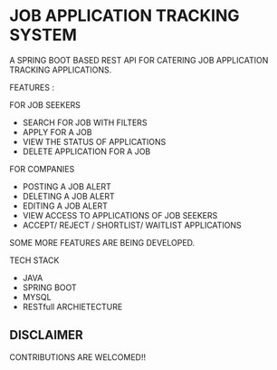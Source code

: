 
# JOB APPLICATION TRACKING SYSTEM

A SPRING BOOT BASED REST API FOR CATERING JOB APPLICATION TRACKING APPLICATIONS.

FEATURES :

FOR JOB SEEKERS
- SEARCH FOR JOB WITH FILTERS
- APPLY FOR A JOB
- VIEW THE STATUS OF APPLICATIONS
- DELETE APPLICATION FOR A JOB

FOR COMPANIES


- POSTING A JOB ALERT
- DELETING A JOB ALERT
- EDITING A JOB ALERT
- VIEW ACCESS TO APPLICATIONS OF JOB SEEKERS
- ACCEPT/ REJECT / SHORTLIST/ WAITLIST APPLICATIONS

SOME MORE FEATURES ARE BEING DEVELOPED.

TECH STACK
- JAVA
- SPRING BOOT
- MYSQL
- RESTfull ARCHIETECTURE


DISCLAIMER
-
CONTRIBUTIONS ARE WELCOMED!!

